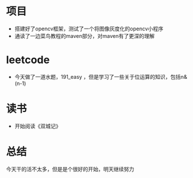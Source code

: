 <!--玩了好多天了，今天开始好好努力-->
# 项目
+ 搭建好了opencv框架，测试了一个将图像灰度化的opencv小程序
+ 通读了一边菜鸟教程的maven部分，对maven有了更深的理解
# leetcode
+ 今天做了一道水题，191_easy ，但是学习了一些关于位运算的知识，包括n&(n-1)
# 读书
+ 开始阅读《双城记》
# 总结
今天干的活不太多，但是是个很好的开始，明天继续努力

